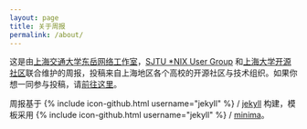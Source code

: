 ```yaml
---
layout: page
title: 关于周报
permalink: /about/
---
```


这是由[上海交通大学东岳网络工作室](https://dongyueweb.com/)，[SJTU *NIX User Group](http://sjtug.org/) 和[上海大学开源社区](https://osc.shu.edu.cn/)联合维护的周报，投稿来自上海地区各个高校的开源社区与技术组织。如果你想一同参与投稿，请[前往这里](https://github.com/dyweb/weekly/labels/working)。

周报基于 {% include icon-github.html username="jekyll" %} /
[jekyll](https://github.com/jekyll/jekyll)
构建，模板采用
{% include icon-github.html username="jekyll" %} /
[minima](https://github.com/jekyll/minima)。
